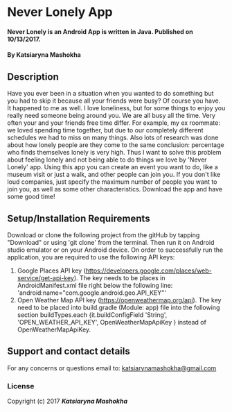 # Never Lonely App
####  Never Lonely is an Android App is written in Java. Published on 10/13/2017.
#### By **Katsiaryna Mashokha**
## Description
Have you ever been in a situation when you wanted to do something but you had to skip it because all your friends were busy? Of course you have. It happened to me as well.
I love loneliness, but for some things to enjoy you really need someone being around you. We are all busy all the time. Very often your and your friends free time differ.
For example, my ex roommate: we loved spending time together, but due to our completely different schedules we had to miss on many things.
Also lots of research was done about how lonely people are they come to the same conclusion: percentage who finds themselves lonely is very high.
Thus I want to solve this problem about feeling lonely and not being able to do things we love by 'Never Lonely' app. Using this app you can create an event you want to
do, like a museum visit or just a walk, and other people can join you. If you don't like loud companies, just specify the maximum number of people you want to join you, as well
as some other characteristics. Download the app and have some good time!


## Setup/Installation Requirements
Download or clone the following project from the gitHub by tapping "Download" or using 'git clone' from the terminal. Then run it on Android studio emulator or on your Android device.
On order to successfully run the application, you are required to use the following API keys:
1) Google Places API key (https://developers.google.com/places/web-service/get-api-key). The key needs to be places in AndroidManifest.xml file
right below the following line: 'android:name="com.google.android.geo.API_KEY"'
2) Open Weather Map API key (https://openweathermap.org/api). The key need to be placed into build.gradle (Module: app) file
into the following section  buildTypes.each {it.buildConfigField 'String', 'OPEN_WEATHER_API_KEY', OpenWeatherMapApiKey } instead of OpenWeatherMapApiKey.

## Support and contact details
For any concerns or questions email to: katsiarynamashokha@gmail.com

### License
Copyright (c) 2017 **_Katsiaryna Mashokha_**
